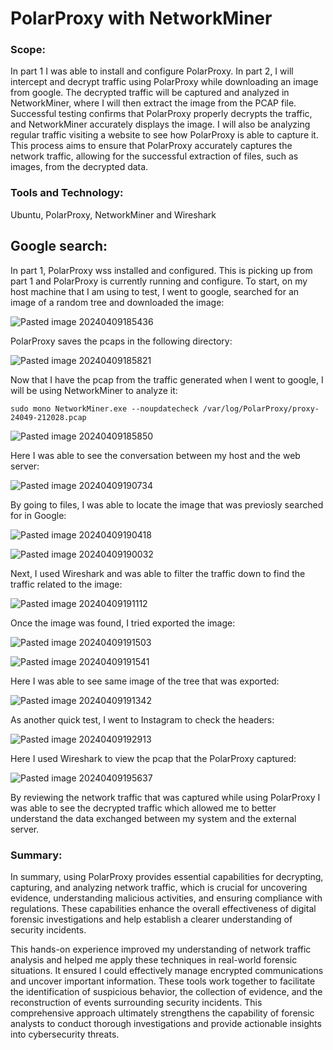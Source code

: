# PolarProxy with NetworkMiner

### Scope:

In part 1 I was able to install and configure PolarProxy. In part 2, I will intercept and decrypt traffic using PolarProxy while downloading an image from google. The decrypted traffic will be captured and analyzed in NetworkMiner, where  I will then extract the image from the PCAP file. Successful testing confirms that PolarProxy properly decrypts the traffic, and NetworkMiner accurately displays the image. I will also be analyzing regular traffic visiting a website to see how PolarProxy is able to capture it. This process aims to ensure that PolarProxy accurately captures the network traffic, allowing for the successful extraction of files, such as images, from the decrypted data.

### Tools and Technology:
Ubuntu, PolarProxy, NetworkMiner and Wireshark

## Google search:

In part 1, PolarProxy wss installed and configured. This is picking up from part 1 and PolarProxy is currently running and configure. To start, on my host machine that I am using to test, I went to google, searched for an image of a random tree and downloaded the image:

![Pasted image 20240409185436](https://github.com/lm3nitro/Projects/assets/55665256/b1b90bba-7f8f-4892-860a-9efd4e0bc0bd)

PolarProxy saves the pcaps in the following directory:

![Pasted image 20240409185821](https://github.com/lm3nitro/Projects/assets/55665256/ee85f1a8-5e2f-4d05-859b-35374609ddcc)

Now that I have the pcap from the traffic generated when I went to google, I will be using NetworkMiner to analyze it:

```
sudo mono NetworkMiner.exe --noupdatecheck /var/log/PolarProxy/proxy-24049-212028.pcap
```

![Pasted image 20240409185850](https://github.com/lm3nitro/Projects/assets/55665256/66506397-cafd-4f5d-970d-8cf1a96920ab)

Here I was able to see the conversation between my host and the web server:

![Pasted image 20240409190734](https://github.com/lm3nitro/Projects/assets/55665256/605ce843-c733-4143-ada0-64c0b2020a7c)

By going to files, I was able to locate the image that was previosly searched for in Google:

![Pasted image 20240409190418](https://github.com/lm3nitro/Projects/assets/55665256/9d5621d4-b84c-4c0e-999d-7daccc4fadec)

![Pasted image 20240409190032](https://github.com/lm3nitro/Projects/assets/55665256/5fcd7dbe-45c6-426d-90ef-a0c95a3f0bf3)

Next, I used Wireshark and was able to filter the traffic down to find the traffic related to the image:

![Pasted image 20240409191112](https://github.com/lm3nitro/Projects/assets/55665256/c1eb5238-a47e-440a-b122-33a851a5a63b)

Once the image was found, I tried exported the image:

![Pasted image 20240409191503](https://github.com/lm3nitro/Projects/assets/55665256/5684fe95-a684-4da0-85e7-0532ab403ccc)

![Pasted image 20240409191541](https://github.com/lm3nitro/Projects/assets/55665256/a6d21c07-d033-4375-86da-7de5dbeea955)

Here I was able to see same image of the tree that was exported:

![Pasted image 20240409191342](https://github.com/lm3nitro/Projects/assets/55665256/7bd08c85-8358-41ae-807a-72d30e8beaf9)

As another quick test, I went to Instagram to check the headers:

![Pasted image 20240409192913](https://github.com/lm3nitro/Projects/assets/55665256/f64ea7be-1e67-45bb-9f6e-c297502152b5)

Here I used Wireshark to view the pcap that the PolarProxy captured:

![Pasted image 20240409195637](https://github.com/lm3nitro/Projects/assets/55665256/d3ceb9a4-8ffb-4d4f-98dc-2ce545aa426f)

By reviewing the network traffic that was captured while using PolarProxy I was able to see the decrypted traffic which allowed me to better understand the data exchanged between my system and the external server. 

### Summary:

In summary, using PolarProxy provides essential capabilities for decrypting, capturing, and analyzing network traffic, which is crucial for uncovering evidence, understanding malicious activities, and ensuring compliance with regulations. These capabilities enhance the overall effectiveness of digital forensic investigations and help establish a clearer understanding of security incidents.

This hands-on experience improved my understanding of network traffic analysis and helped me apply these techniques in real-world forensic situations. It ensured I could effectively manage encrypted communications and uncover important information. These tools work together to facilitate the identification of suspicious behavior, the collection of evidence, and the reconstruction of events surrounding security incidents. This comprehensive approach ultimately strengthens the capability of forensic analysts to conduct thorough investigations and provide actionable insights into cybersecurity threats.
